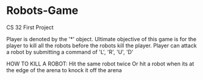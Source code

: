 # Robots-Game
CS 32 First Project

Player is denoted by the '*' object.
Ultimate objective of this game is for the player to kill all the robots before the robots kill the player. 
Player can attack a robot by submitting a command of 'L', 'R', 'U', 'D'

HOW TO KILL A ROBOT:
Hit the same robot twice
Or hit a robot when its at the edge of the arena to knock it off the arena
